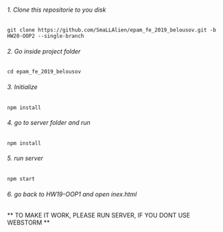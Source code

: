 
###### 1. Clone this repositorie to you disk
```
git clone https://github.com/SmaLLAlien/epam_fe_2019_belousov.git -b HW20-OOP2 --single-branch
```
###### 2. Go inside project folder
```
cd epam_fe_2019_belousov
```
###### 3. Initialize
```
npm install
```
###### 4. go to server folder and run 
```
npm install
```
###### 5. run server
```
npm start
```
###### 6. go back to HW19-OOP1 and open inex.html
** TO MAKE IT WORK, PLEASE RUN SERVER, IF YOU DONT USE WEBSTORM **


